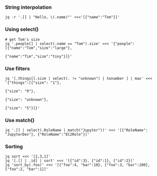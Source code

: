 ### String interpolation

    jq -r '.[] | "Hello, \(.name)"' <<<'[{"name":"Tom"}]'

### Using select()

    # get Tom's size
    jq '.people[] | select(.name == "Tom").size' <<< '{"people": [{"name":"Tom","size":"large"},
                                                                  {"name":"Tim","size":"tiny"}]}'

### Use filters

    jq '[.things[].size | select(. != "unknown") | tonumber ] | max' <<< '{"things":[{"size": "1"},
                                                                                     {"size": "9"},
                                                                                     {"size": "unknown"},
                                                                                     {"size": "5"}]}'
### Use match()

    jq '.[] | select(.RoleName | match("Jupyter"))' <<< '[{"RoleName": "JupyterDev"}, {"RoleName":"EC2Role"}]'

### Sorting

    jq sort <<< '[2,3,1]'
    jq '[.[] | .id] | sort' <<< '[{"id":3}, {"id":1}, {"id":2}]'
    jq 'sort_by(.foo)' <<< '[{"foo":4, "bar":10}, {"foo":3, "bar":100}, {"foo":2, "bar":1}]'
